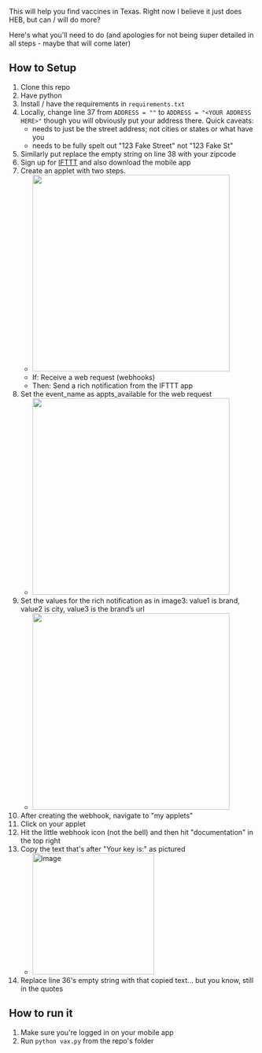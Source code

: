 This will help you find vaccines in Texas. Right now I believe it just does HEB, but can / will do more?

Here's what you'll need to do (and apologies for not being super detailed in all steps - maybe that will come later)

## How to Setup
1. Clone this repo
2. Have python
3. Install / have the requirements in `requirements.txt`
4. Locally, change line 37 from `ADDRESS = ""` to `ADDRESS = "<YOUR ADDRESS HERE>"` though you will obviously put your address there. Quick caveats:
    * needs to just be the street address; not cities or states or what have you
    * needs to be fully spelt out "123 Fake Street" not "123 Fake St"
5. Similarly put replace the empty string on line 38 with your zipcode
6. Sign up for [IFTTT](https://ifttt.com/) and also download the mobile app
7. Create an applet with two steps. 
    * <img width=400 src="https://user-images.githubusercontent.com/13944198/110836281-7cadba00-8265-11eb-82dc-1a6779c84f6f.png">
    * If: Receive a web request (webhooks)
    * Then: Send a rich notification from the IFTTT app
8. Set the event_name as appts_available for the web request
    * <img width=400 src="https://user-images.githubusercontent.com/13944198/110836446-abc42b80-8265-11eb-940f-b30f9f0a822c.png">
10. Set the values for the rich notification as in image3: value1 is brand, value2 is city, value3 is the brand’s url
    * <img width=400 src="https://user-images.githubusercontent.com/13944198/110836459-b1ba0c80-8265-11eb-9a9d-9f643625b1af.png">
11. After creating the webhook, navigate to "my applets"
12. Click on your applet
13. Hit the little webhook icon (not the bell) and then hit "documentation" in the top right
14. Copy the text that's after "Your key is:" as pictured
    * <img width="247" alt="image" src="https://user-images.githubusercontent.com/13944198/110837255-9c91ad80-8266-11eb-829c-f059c7451463.png">
15. Replace line 36's empty string with that copied text... but you know, still in the quotes

## How to run it
1. Make sure you're logged in on your mobile app
2. Run `python vax.py` from the repo's folder
